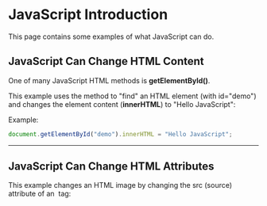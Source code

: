 JavaScript Introduction
=======================

This page contains some examples of what JavaScript can do.

JavaScript Can Change HTML Content
----------------------------------
One of many JavaScript HTML methods is **getElementById()**.

This example uses the method to "find" an HTML element (with id="demo") and changes the element content (**innerHTML**) to "Hello JavaScript":

Example:

```javascript
document.getElementById("demo").innerHTML = "Hello JavaScript";
```
_____________________________________________________________________________________________________________________________

JavaScript Can Change HTML Attributes
-------------------------------------
This example changes an HTML image by changing the src (source) attribute of an <img> tag: